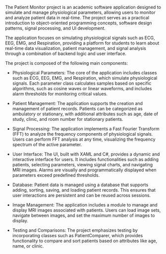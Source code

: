 The Patient Monitor project is an academic software application designed to simulate and manage physiological parameters, allowing users to monitor and analyze patient data in real-time. The project serves as a practical introduction to object-oriented programming concepts, software design patterns, signal processing, and UI development.

The application focuses on simulating physiological signals such as ECG, EEG, EMG, and Respiration, providing a platform for students to learn about real-time data visualization, patient management, and signal analysis through a combination of backend logic and user interface.

The project is composed of the following main components:

* Physiological Parameters: The core of the application includes classes such as ECG, EEG, EMG, and Respiration, which simulate physiological signals. Each parameter class calculates samples based on specific algorithms, such as cosine waves or linear waveforms, and includes alarm thresholds for monitoring critical values.

* Patient Management: The application supports the creation and management of patient records. Patients can be categorized as ambulatory or stationary, with additional attributes such as age, date of study, clinic, and room number for stationary patients.

* Signal Processing: The application implements a Fast Fourier Transform (FFT) to analyze the frequency components of physiological signals. Users can perform FFT analysis at any time, visualizing the frequency spectrum of the active parameter.

* User Interface: The UI, built with XAML and C#, provides a dynamic and interactive interface for users. It includes functionalities such as adding patients, selecting parameters, viewing signal charts, and navigating MRI images. Alarms are visually and programmatically displayed when parameters exceed predefined thresholds.

* Database: Patient data is managed using a database that supports adding, sorting, saving, and loading patient records. This ensures that user interactions are persistent and can be reused across sessions.

* Image Management: The application includes a module to manage and display MRI images associated with patients. Users can load image sets, navigate between images, and set the maximum number of images to display.

* Testing and Comparisons: The project emphasizes testing by incorporating classes such as PatientComparer, which provides functionality to compare and sort patients based on attributes like age, name, or clinic.
